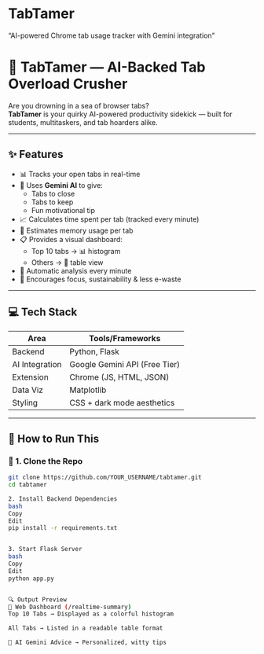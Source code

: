 # TabTamer
“AI-powered Chrome tab usage tracker with Gemini integration"

# 🚀 TabTamer — AI-Backed Tab Overload Crusher

Are you drowning in a sea of browser tabs?  
**TabTamer** is your quirky AI-powered productivity sidekick — built for students, multitaskers, and tab hoarders alike.

---

## ✨ Features

- 📊 Tracks your open tabs in real-time
- 🤖 Uses **Gemini AI** to give:
  - Tabs to close
  - Tabs to keep
  - Fun motivational tip
- 📈 Calculates time spent per tab (tracked every minute)
- 🧠 Estimates memory usage per tab
- 📋 Provides a visual dashboard:
  - Top 10 tabs → 📊 histogram
  - Others → 🧾 table view
- 🔁 Automatic analysis every minute
- 🌱 Encourages focus, sustainability & less e-waste

---

## 💻 Tech Stack

| Area              | Tools/Frameworks               |
|-------------------|-------------------------------|
| Backend           | Python, Flask                 |
| AI Integration    | Google Gemini API (Free Tier) |
| Extension         | Chrome (JS, HTML, JSON)       |
| Data Viz          | Matplotlib                    |
| Styling           | CSS + dark mode aesthetics    |

---

## 🧪 How to Run This

### 🔌 1. Clone the Repo
```bash
git clone https://github.com/YOUR_USERNAME/tabtamer.git
cd tabtamer

2. Install Backend Dependencies
bash
Copy
Edit
pip install -r requirements.txt


3. Start Flask Server
bash
Copy
Edit
python app.py


🔍 Output Preview
🎯 Web Dashboard (/realtime-summary)
Top 10 Tabs → Displayed as a colorful histogram

All Tabs → Listed in a readable table format

🤖 AI Gemini Advice → Personalized, witty tips
